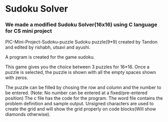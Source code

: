 # Sudoku Solver
### We made a modified Sudoku Solver(16x16) using C language for CS mini project
PIC-Mini-Project-Sudoku-puzzle
Sudoku puzzle(9*9) created by Tandon and edited by rishabh, utsavi and ayushi.

A program is created for the game sudoku.

This game gives you the choice between 3 puzzles for 16*16.
Once a puzzle is selected, the puzzle is shown with all the empty spaces shown with zeros.

The puzzle can be filled by chosing the row and column and the number to be entered. (Note: No number can be entered at a fixed/pre-entered position)
The c file has the code for the program. The word file contains the problem definition and sample output.
Unsigned characters are used to create the grid and will show the grid properly on code blocks(Will show diamonds otherwise).
